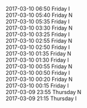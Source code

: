 2017-03-10 06:50 Friday  I  
2017-03-10 05:40 Friday  N  
2017-03-10 05:35 Friday  I  
2017-03-10 03:30 Friday  N  
2017-03-10 03:25 Friday  I  
2017-03-10 02:55 Friday  N  
2017-03-10 02:50 Friday  I  
2017-03-10 01:35 Friday  N  
2017-03-10 01:30 Friday  I  
2017-03-10 00:55 Friday  N  
2017-03-10 00:50 Friday  I  
2017-03-10 00:20 Friday  N  
2017-03-10 00:15 Friday  I  
2017-03-09 23:55 Thursday  N  
2017-03-09 21:15 Thursday  I  
